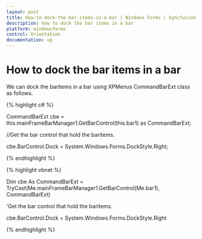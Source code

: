 ```yaml
---
layout: post
title: How-to-dock-the-bar-items-in-a-bar | Windows Forms | Syncfusion
description: how to dock the bar items in a bar
platform: windowsforms
control: Orientation
documentation: ug
---
```


# How to dock the bar items in a bar

We can dock the baritems in a bar using XPMenus CommandBarExt class as follows.

{% highlight c# %}

CommandBarExt cbe = this.mainFrameBarManager1.GetBarControl(this.bar1) as CommandBarExt;

//Get the bar control that hold the baritems.

cbe.BarControl.Dock = System.Windows.Forms.DockStyle.Right;

{% endhighlight %}

{% highlight vbnet %}


Dim cbe As CommandBarExt = TryCast(Me.mainFrameBarManager1.GetBarControl(Me.bar1), CommandBarExt)

'Get the bar control that hold the baritems. 

cbe.BarControl.Dock = System.Windows.Forms.DockStyle.Right

{% endhighlight %}

